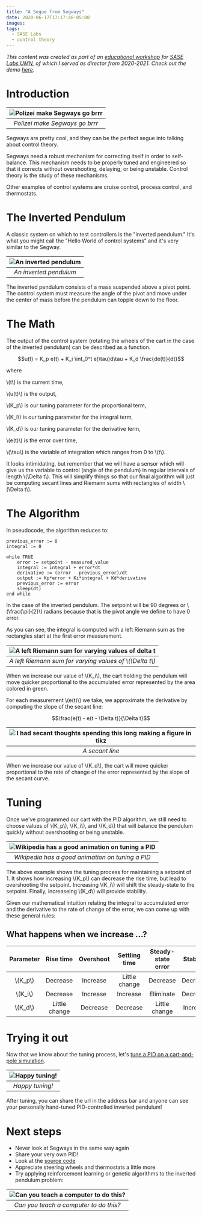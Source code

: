 ```yaml
---
title: "A Segue from Segways"
date: 2020-06-17T17:17:48-05:00
images:
tags: 
  - SASE Labs
  - control theory
---
```


*This content was created as part of an [educational workshop](https://github.com/SASE-Labs-2021/inverted-pendulum) for [SASE Labs UMN](https://saseumn.org), of which I served as director from 2020-2021. Check out the demo [here](https://SASE-Labs-2021.github.io/inverted-pendulum).*

# Introduction

| ![Polizei make Segways go brrr](https://upload.wikimedia.org/wikipedia/commons/thumb/9/94/Segway_Polizei_4.jpg/1024px-Segway_Polizei_4.jpg) |
|:--:|
| *Polizei make Segways go brrr* |

Segways are pretty cool, and they can be the perfect segue into talking about control theory. 

Segways need a robust mechanism for correcting itself in order to self-balance. This mechanism needs to be properly tuned and engineered so that it corrects without overshooting, delaying, or being unstable. Control theory is the study of these mechanisms.

Other examples of control systems are cruise control, process control, and thermostats.

# The Inverted Pendulum

A classic system on which to test controllers is the "inverted pendulum." It's what you might call the "Hello World of control systems" and it's very similar to the Segway.

| ![An inverted pendulum](https://upload.wikimedia.org/wikipedia/commons/thumb/9/98/Balancer_with_wine_3.JPG/390px-Balancer_with_wine_3.JPG) |
|:--:|
| *An inverted pendulum* |

The inverted pendulum consists of a mass suspended above a pivot point. The control system must measure the angle of the pivot and move under the center of mass before the pendulum can topple down to the floor.

# The Math

The output of the control system (rotating the wheels of the cart in the case of the inverted pendulum) can be described as a function.

$$u(t) = K_p e(t) + K_i \int_0^t e(\tau)d\tau + K_d \frac{de(t)}{dt}$$

where

\\(t\\) is the current time,

\\(u(t)\\) is the output,

\\(K_p\\) is our tuning parameter for the proportional term,

\\(K_i\\) is our tuning parameter for the integral term,

\\(K_d\\) is our tuning parameter for the derivative term,

\\(e(t)\\) is the error over time,

\\(\tau\\) is the variable of integration which ranges from 0 to \\(t\\).

It looks intimidating, but remember that we will have a sensor which will give us the variable to control (angle of the pendulum) in regular intervals of length \\(\Delta t\\). This will simplify things so that our final algorithm will just be computing secant lines and Riemann sums with rectangles of width \\(\Delta t\\).

# The Algorithm

In pseudocode, the algorithm reduces to:

```
previous_error := 0
integral := 0

while TRUE
	error := setpoint - measured_value
	integral := integral + error*dt
	derivative := (error - previous_error)/dt
	output := Kp*error + Ki*integral + Kd*derivative
	previous_error := error
	sleep(dt)
end while
```

In the case of the inverted pendulum. The setpoint will be 90 degrees or \\(\frac{\pi}{2}\\) radians because that is the pivot angle we define to have 0 error.

As you can see, the integral is computed with a left Riemann sum as the rectangles start at the first error measurement.

| ![A left Riemann sum for varying values of delta t](https://upload.wikimedia.org/wikipedia/commons/1/19/Riemann_sum_%28leftbox%29.gif) |
|:--:|
| *A left Riemann sum for varying values of \\(\Delta t\\)* |

When we increase our value of \\(K_i\\), the cart holding the pendulum will move quicker proportional to the accumulated error represented by the area colored in green.

For each measurement \\(e(t)\\) we take, we approximate the derivative by computing the slope of the secant line:

$$\frac{e(t) - e(t - \Delta t)}{\Delta t}$$

| ![I had secant thoughts spending this long making a figure in tikz](/secant.png) |
|:--:|
| *A secant line* |

When we increase our value of \\(K_d\\), the cart will move quicker proportional to the rate of change of the error represented by the slope of the secant curve.

# Tuning

Once we've programmed our cart with the PID algorithm, we still need to choose values of \\(K_p\\), \\(K_i\\), and \\(K_d\\) that will balance the pendulum quickly without overshooting or being unstable.

| ![Wikipedia has a good animation on tuning a PID](https://upload.wikimedia.org/wikipedia/commons/3/33/PID_Compensation_Animated.gif) |
|:--:|
| *Wikipedia has a good animation on tuning a PID* |

The above example shows the tuning process for maintaining a setpoint of 1. It shows how increasing \\(K_p\\) can decrease the rise time, but lead to overshooting the setpoint. Increasing \\(K_i\\) will shift the steady-state to the setpoint. Finally, increaseing \\(K_d\\) will provide stability.

Given our mathematical intuition relating the integral to accumulated error and the derivative to the rate of change of the error, we can come up with these general rules:

## What happens when we increase ...?

|Parameter|Rise time    |Overshoot|Settling time|Steady-state error|Stability|
|:-------:|:-----------:|:-------:|:-----------:|:----------------:|:-------:|
|\\(K_p\\)|Decrease     |Increase |Little change|Decrease          |Decrease |
|\\(K_i\\)|Decrease     |Increase |Increase     |Eliminate         |Decrease |
|\\(K_d\\)|Little change|Decrease |Decrease     |Little change     |Increase |

# Trying it out

Now that we know about the tuning process, let's [tune a PID on a cart-and-pole simulation](https://SASE-Labs-2021.github.io/inverted-pendulum).

| ![Happy tuning!](/inverted-pendulum.gif) |
|:--:|
| *Happy tuning!* |

After tuning, you can share the url in the address bar and anyone can see your personally hand-tuned PID-controlled inverted pendulum!

# Next steps

* Never look at Segways in the same way again
* Share your very own PID!
* Look at the [source code](https://github.com/SASE-Labs-2021/inverted-pendulum)
* Appreciate steering wheels and thermostats a little more
* Try applying reinforcement learning or genetic algorithms to the inverted pendulum problem:

| ![Can you teach a computer to do this?](https://upload.wikimedia.org/wikipedia/commons/9/93/Cart-pole_swing_up.gif) |
|:--:|
| *Can you teach a computer to do this?* |
